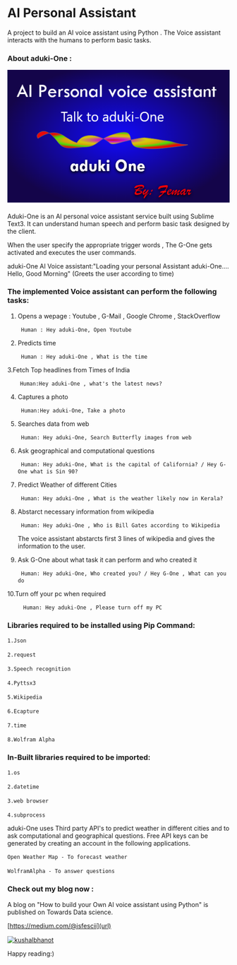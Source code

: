 # AI Personal Assistant 

A project to build an AI voice assistant using Python . The Voice assistant interacts with the humans to perform basic tasks.


### About aduki-One :

![AI FINAL](aduki.png)


Aduki-One is an AI personal voice assistant service built using Sublime Text3. It can understand human speech and perform basic task designed by the client.

When the user specify the appropriate trigger words , The G-One gets activated and executes the user commands.


aduki-One AI Voice assistant:"Loading your personal Assistant aduki-One....
                          Hello, Good Morning" (Greets the user according to time)



### The implemented Voice assistant can perform the following tasks:


1. Opens a wepage : Youtube , G-Mail , Google Chrome , StackOverflow 
	
	
		Human : Hey aduki-One, Open Youtube
		
		
2. Predicts time 
	
	
		Human : Hey aduki-One , What is the time
		
		
3.Fetch Top headlines from Times of India
	
         
		Human:Hey aduki-One , what's the latest news?
		
		
4. Captures a photo
	
  		
		Human:Hey aduki-One, Take a photo
		
		
5. Searches data from web
	
   		
		Human: Hey aduki-One, Search Butterfly images from web
		
		
6. Ask geographical and computational questions
	
  	 	
		Human: Hey aduki-One, What is the capital of California? / Hey G-One what is Sin 90?
		
		
7. Predict Weather of different Cities
   		
	
		Human: Hey aduki-One , What is the weather likely now in Kerala?
		
	
8. Abstarct necessary information from wikipedia
	
   		
		Human: Hey aduki-One , Who is Bill Gates according to Wikipedia
		
		
   The voice assistant abstarcts first 3 lines of wikipedia and gives the information to the user.
	
	
9. Ask G-One about what task it can perform and who created it
	
   		
	  	Human: Hey aduki-One, Who created you? / Hey G-One , What can you do
		
		
10.Turn off your pc when required
   		

   		 Human: Hey aduki-One , Please turn off my PC



### Libraries required to be installed using Pip Command:
	
	1.Json
	
	2.request
	
	3.Speech recognition
	
 	4.Pyttsx3
	
	5.Wikipedia
	
	6.Ecapture
	
	7.time
	
	8.Wolfram Alpha


### In-Built libraries required to be imported:

	1.os
	
	2.datetime
	
	3.web browser
	
	4.subprocess



aduki-One uses Third party API's to predict weather in different cities and to ask computational and geographical questions. 
Free API keys can be generated by creating an account in the following applications.  
	
	Open Weather Map - To forecast weather
	
	WolframAlpha - To answer questions
	



### Check out my blog now :	

A blog on "How to build your Own AI voice assistant using Python" is published on Towards Data science.

[https://medium.com/@isfescii](url)

<p align="left">
  <a href="https://medium.com/@mmirthula02" target="_blank"><img align="center" src="https://cdn.jsdelivr.net/npm/simple-icons@3.0.1/icons/medium.svg" alt="kushalbhanot" height="60" width="45" /></a> &nbsp;&nbsp;
</p>



Happy reading:)



